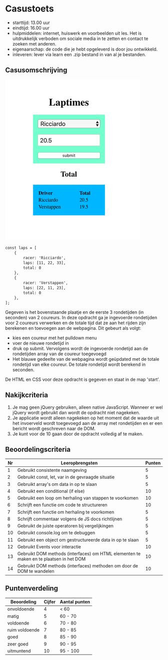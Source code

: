 # Casustoets

- starttijd: 13.00 uur
- eindtijd: 16.00 uur
- hulpmiddelen: internet, huiswerk en voorbeelden uit les. Het is uitdrukkelijk verboden om sociale media in te zetten en contact te zoeken met anderen.
- eigenaarschap: de code die je hebt opgeleverd is door jou ontwikkeld.
- inleveren: lever via learn een .zip bestand in van al je bestanden.

## Casusomschrijving

![f1 driver](laptimes.png)  

```
const laps = [
    {
        racer: 'Ricciardo',
        laps: [11, 22, 33],
        total: 0
    },
    {
        racer: 'Verstappen',
        laps: [22, 11, 23],
        total: 0
    },
];
```

Gegeven is het bovenstaande plaatje en de eerste 3 rondetijden (in seconden) van 2 coureurs. In deze opdracht ga je ingevoerde rondetijden voor 2 coureurs verwerken en de totale tijd dat ze aan het rijden zijn berekenen en toevoegen aan de webpagina. Dit gebeurt als volgt:

- kies een coureur met het pulldown menu
- voer de nieuwe rondetijd in
- druk op submit. Vervolgens wordt de ingevoerde rondetijd aan de rondetijden array van de coureur toegevoegd
- Het blauwe gedeelte van de webpagina wordt geüpdated met de totale rondetijd van elke coureur. De totale rondetijd wordt berekend in seconden.

De HTML en CSS voor deze opdracht is gegeven en staat in de map 'start'.


## Nakijkcriteria

1. Je mag geen jQuery gebruiken, alleen native JavaScript. Wanneer er wel jQuery wordt gebruikt dan wordt de opdracht niet nagekeken.
2. Je applicatie wordt alleen nagekeken op het moment dat de waarde uit het invoerveld wordt toegevoegd aan de array met rondetijden en er een bericht wordt geschreven naar de DOM.
3. Je kunt voor de 10 gaan door de opdracht volledig af te maken.

## Beoordelingscriteria

Nr | Leeropbrengsten | Punten
---|---|---
1 | Gebruikt consistente naamgeving | 5
2 | Gebruikt const, let, var in de gevraagde situatie | 5
3 | Gebruikt array's om data in op te slaan | 5
4 | Gebruikt een conditional (if else)| 10
5 | Gebruikt een loop om herhaling van stappen te voorkomen | 10
6 | Schrijft een functie om code te structureren | 10
7 | Schrijft een functie om herhaling te voorkomen | 5
8 | Schrijft commentaar volgens de JS docs richtlijnen | 5
9 | Gebruikt de juiste operatoren bij vergelijkingen | 5
10 | Gebruikt console.log om te debuggen | 5
11 | Gebruikt een object om gestructureerde data in op te slaan | 5
12 | Gebruikt Events voor interactie | 10
13 | Gebruikt DOM methods (interfaces) om HTML elementen te maken en te plaatsen in het DOM | 10
14 | Gebruikt DOM methods (interfaces) methoden om door de DOM te wandelen | 10

## Puntenverdeling

Beoordeling | Cijfer | Aantal punten
---|---|---
onvoldoende | 4 | < 60
matig | 5 | 60 - 70
voldoende | 6 | 70 - 80
ruim voldoende | 7 | 80 - 85
goed | 8 | 85 - 90
zeer goed | 9 | 90 - 95
uitmuntend | 10 | 95 - 100

